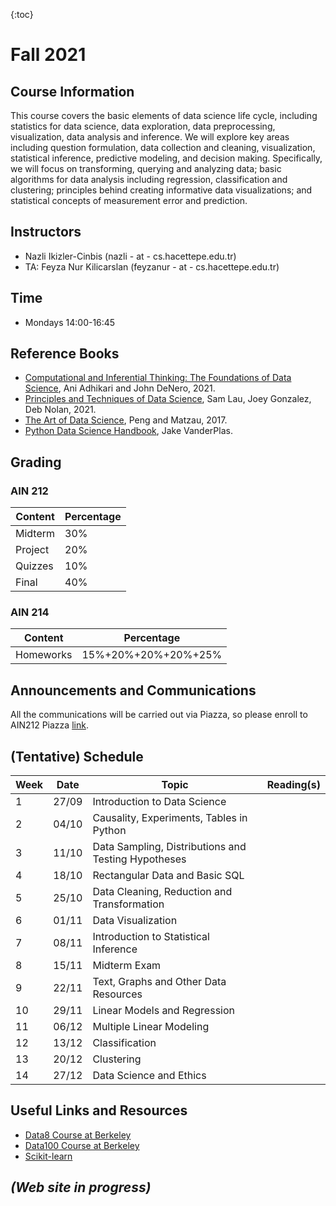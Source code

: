 {:toc}

# Fall 2021 

## Course Information
This course covers the basic elements of data science life cycle, including statistics for data science, data exploration, data preprocessing, visualization, data analysis and inference. We will explore key areas including question formulation, data collection and cleaning, visualization, statistical inference, predictive modeling, and decision making. Specifically, we will focus on transforming, querying and analyzing data; basic algorithms for data analysis including regression, classification and clustering; principles behind creating informative data visualizations; and statistical concepts of measurement error and prediction.

## Instructors
- Nazli Ikizler-Cinbis (nazli - at - cs.hacettepe.edu.tr) 
- TA: Feyza Nur Kilicarslan (feyzanur - at - cs.hacettepe.edu.tr)

## Time
- Mondays 14:00-16:45


## Reference Books
  - [Computational and Inferential Thinking: The Foundations of Data Science](https://inferentialthinking.com/chapters/intro.html), Ani Adhikari and John DeNero, 2021.
  - [Principles and Techniques of Data Science](http://www.textbook.ds100.org/intro.html), Sam Lau, Joey Gonzalez, Deb Nolan, 2021.
  - [The Art of Data Science](https://bookdown.org/rdpeng/artofdatascience/), Peng and Matzau, 2017.
  - [Python Data Science Handbook](https://jakevdp.github.io/PythonDataScienceHandbook/), Jake VanderPlas.

## Grading

### AIN 212

Content | Percentage
--------- | ----------
Midterm  | 30%
Project | 20% 
Quizzes | 10%
Final | 40%

### AIN 214

Content | Percentage
--------- | ----------
Homeworks  | 15%+20%+20%+20%+25%


## Announcements and Communications
All the communications will be carried out via Piazza, so please enroll to AIN212 Piazza [link](http://piazza.com/hacettepe.edu.tr/fall2021/ain212).

## (Tentative) Schedule

Week | Date | Topic | Reading(s)
---------|---------|---------- |--------------
1 | 27/09 | Introduction to Data Science |
2 | 04/10 | Causality, Experiments, Tables in Python | 
3 | 11/10 | Data Sampling, Distributions and Testing Hypotheses |
4 | 18/10 | Rectangular Data and Basic SQL | 
5 | 25/10 | Data Cleaning, Reduction and Transformation |
6 | 01/11 | Data Visualization |
7 | 08/11 | Introduction to Statistical Inference  |
8 | 15/11 | Midterm Exam |
9 | 22/11 | Text, Graphs and Other Data Resources | 
10 | 29/11 | Linear Models and Regression |
11 | 06/12 | Multiple Linear Modeling |
12 | 13/12 | Classification |
13 | 20/12 | Clustering |
14 | 27/12 | Data Science and Ethics | 
 

## Useful Links and Resources
- [Data8 Course at Berkeley](http://data8.org/)
- [Data100 Course at Berkeley](http://data100.org/)
- [Scikit-learn](https://scikit-learn.org/stable/index.html)

## _(Web site in progress)_
